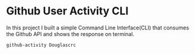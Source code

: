 # Github User Activity CLI
In this project I built a simple Command Line Interface(CLI) that consumes
the Github API and shows the response on terminal.

````
github-activity Douglascrc

````
